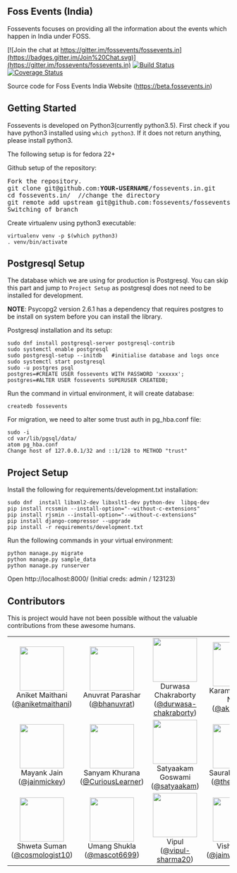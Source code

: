 ## Foss Events (India)


Fossevents focuses on providing all the information about the events which happen in India under FOSS.


[![Join the chat at https://gitter.im/fossevents/fossevents.in](https://badges.gitter.im/Join%20Chat.svg)](https://gitter.im/fossevents/fossevents.in)
[![Build Status](https://travis-ci.org/fossevents/fossevents.in.svg?branch=master)](https://travis-ci.org/fossevents/fossevents.in) [![Coverage Status](https://coveralls.io/repos/fossevents/fossevents.in/badge.svg)](https://coveralls.io/r/fossevents/fossevents.in)


Source code for Foss Events India Website (https://beta.fossevents.in)

## Getting Started

Fossevents is developed on Python3(currently python3.5). First check if you have python3 installed using `which python3`. If it does not return anything, please install python3.

The following setup is for fedora 22+

Github setup of the repository:
<pre>
Fork the repository.
git clone git@github.com:<b>YOUR-USERNAME</b>/fossevents.in.git
cd fossevents.in/  //change the directory
git remote add upstream git@github.com:fossevents/fossevents.in.git
Switching of branch
</pre>

Create virtualenv using python3 executable:
```
virtualenv venv -p $(which python3)
. venv/bin/activate
```

## Postgresql Setup

The database which we are using for production is Postgresql. You can skip this part and jump to `Project Setup` as postgresql does not need to be installed for development.

__NOTE__: Psycopg2 version 2.6.1 has a dependency that requires postgres to be install on system before you can install the library.

Postgresql installation and its setup:
```
sudo dnf install postgresql-server postgresql-contrib
sudo systemctl enable postgresql
sudo postgresql-setup --initdb   #initialise database and logs once
sudo systemctl start postgresql
sudo -u postgres psql
postgres=#CREATE USER fossevents WITH PASSWORD 'xxxxxx';
postgres=#ALTER USER fossevents SUPERUSER CREATEDB;
```

Run the command in virtual environment, it will create database:
```
createdb fossevents
```

For migration, we need to alter some trust auth in pg_hba.conf file:
```
sudo -i
cd var/lib/pgsql/data/
atom pg_hba.conf
Change host of 127.0.0.1/32 and ::1/128 to METHOD "trust"
```

## Project Setup

Install the following for requirements/development.txt installation:
```
sudo dnf  install libxml2-dev libxslt1-dev python-dev  libpq-dev
pip install rcssmin --install-option="--without-c-extensions"
pip install rjsmin --install-option="--without-c-extensions"
pip install django-compressor --upgrade
pip install -r requirements/development.txt
```

Run the following commands in your virtual environment:
```
python manage.py migrate
python manage.py sample_data
python manage.py runserver
```

Open http://localhost:8000/ (Initial creds: admin / 123123)

## Contributors

This is project would have not been possible without the valuable contributions from these awesome humans.

<table>
  <tr>
    <td align=center><img width=100 src=https://avatars.githubusercontent.com/u/920701?v=3><br>Aniket Maithani (<a href=https://github.com/aniketmaithani>@aniketmaithani</a>)</td>
    <td align=center><img width=100 src=https://avatars.githubusercontent.com/u/499894?v=3><br>Anuvrat Parashar (<a href=https://github.com/bhanuvrat>@bhanuvrat</a>)</td>
    <td align=center><img width=100 src=https://avatars.githubusercontent.com/u/6106465?v=3><br>Durwasa Chakraborty (<a href=https://github.com/durwasa-chakraborty>@durwasa-chakraborty</a>)</td>
    <td align=center><img width=100 src=https://avatars.githubusercontent.com/u/653561?v=3><br>Karambir Singh Nain (<a href=https://github.com/akarambir>@akarambir</a>)</td>
    <td align=center><img width=100 src=https://avatars.githubusercontent.com/u/7566983?v=3><br><a href=https://github.com/Kushagra343>@Kushagra343</a></td>
  </tr>
  <tr>
    <td align=center><img width=100 src=https://avatars.githubusercontent.com/u/1026624?v=3><br>Mayank Jain (<a href=https://github.com/jainmickey>@jainmickey</a>)</td>
    <td align=center><img width=100 src=https://avatars.githubusercontent.com/u/8039608?v=3><br>Sanyam Khurana (<a href=https://github.com/CuriousLearner>@CuriousLearner</a>)</td>
    <td align=center><img width=100 src=https://avatars.githubusercontent.com/u/822770?v=3><br>Satyaakam Goswami (<a href=https://github.com/satyaakam>@satyaakam</a>)</td>
    <td align=center><img width=100 src=https://avatars.githubusercontent.com/u/236356?v=3><br>Saurabh Kumar (<a href=https://github.com/theskumar>@theskumar</a>)</td>
    <td align=center><img width=100 src=https://avatars.githubusercontent.com/u/312622?v=3><br>Shakthi Kannan (<a href=https://github.com/shakthimaan>@shakthimaan</a>)</td>
  </tr>
  <tr>
    <td align=center><img width=100 src=https://avatars.githubusercontent.com/u/13979600?v=3><br>Shweta Suman (<a href=https://github.com/cosmologist10>@cosmologist10</a>)</td>
    <td align=center><img width=100 src=https://avatars.githubusercontent.com/u/3908832?v=3><br>Umang Shukla (<a href=https://github.com/mascot6699>@mascot6699</a>)</td>
    <td align=center><img width=100 src=https://avatars.githubusercontent.com/u/5447064?v=3><br>Vipul (<a href=https://github.com/vipul-sharma20>@vipul-sharma20</a>)</td>
    <td align=center><img width=100 src=https://avatars.githubusercontent.com/u/7746143?v=3><br>Vishal Jain (<a href=https://github.com/jainvishal520>@jainvishal520</a>)</td>
  </tr>
</table>
